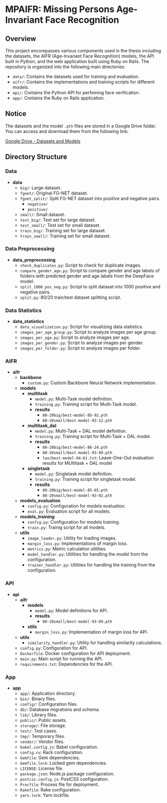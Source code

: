 # MPAIFR: Missing Persons Age-Invariant Face Recognition

## Overview

This project encompasses various components used in the thesis including the datasets, the AIFR (Age-Invariant Face Recognition) models, the API built in Python, and the web application built using Ruby on Rails. The repository is organized into the following main directories:

- `data/`: Contains the datasets used for training and evaluation.
- `aifr/`: Contains the implementations and training scripts for different models.
- `api/`: Contains the Python API for perfoming face verification.
- `app/`: Contains the Ruby on Rails application.

## Notice

The datasets and the model `.pth` files are stored in a Google Drive folder. You can access and download them from the following link:

[Google Drive - Datasets and Models](https://drive.google.com/drive/folders/1RW-mPgggTJYrA5Yv9mKcNXce6jPBp8JB?usp=sharing)

## Directory Structure

### Data
- **data**
  - `big/`: Large dataset.
  - `fgnet/`: Original FG-NET dataset.
  - `fgnet_split/`: Split FG-NET dataset into positive and negative pairs.
    - `negative/`
    - `positive/`
  - `small/`: Small dataset.
  - `test_big/`: Test set for large dataset.
  - `test_small/`: Test set for small dataset.
  - `train_big/`: Training set for large dataset.
  - `train_small/`: Training set for small dataset.

### Data Preprocessing
- **data_preprocessing**
  - `check_duplicates.py`: Script to check for duplicate images.
  - `compare_gender_age.py`: Script to compare gender and age labels of folders with predicted gender and age labels from the DeepFace model.
  - `split_1000_pos_neg.py`: Script to split dataset into 1000 positive and negative pairs.
  - `split.py`: 80/20 train/test dataset splitting script.

### Data Statistics
- **data_statistics**
  - `data_visualization.py`: Script for visualizing data statistics.
  - `images_per_age_group.py`: Script to analyze images per age group.
  - `images_per_age.py`: Script to analyze images per age.
  - `images_per_gender.py`: Script to analyze images per gender.
  - `images_per_folder.py`: Script to analyze images per folder.

### AIFR
- **aifr**
  - **backbone**
    - `custom.py`: Custom Backbone Neural Network implementation.
  - **models**
    - **multitask**
      - `model.py`: Multi-Task model definition.
      - `training.py`: Training script for Multi-Task model.
      - **results**
        - `80-20big/best-model-85-92.pth`
        - `80-20small/best-model-93-12.pth`
    - **multitask_dal**
      - `model.py`: Multi-Task + DAL model definition.
      - `training.py`: Training script for Multi-Task + DAL model.
      - **results**
        - `80-20big/best-model-86-24.pth`
        - `80-20small/best-model-93-89.pth`
        - `loo/best-model-94-61.txt`: Leave-One-Out evaluation results for MUltitask + DAL model
    - **singletask**
      - `model.py`: Singletask model definition.
      - `training.py`: Training script for singletask model.
      - **results**
        - `80-20big/best-model-85-65.pth`
        - `80-20small/best-model-93-02.pth`
  - **models_evaluation**
    - `config.py`: Configuration for models evaluation.
    - `eval.py`: Evaluation script for all models.
  - **models_training**
    - `config.py`: Configuration for models training.
    - `train.py`: Trainig script for all models.
  - **utils**
    - `image_loader.py`: Utility for loading images.
    - `margin_loss.py`: Implementations of margin loss.
    - `metrics.py`: Metric calculation utilities.
    - `model_handler.py`: Utilities for handling the model from the configuration.
    - `trainer_handler.py`: Utilities for handling the training from the configuration.

### API
- **api**
  - **aifr**
    - **models**
      - `model.py`: Model definitions for API.
      - **results**
        - `80-20small/best-model-93-89.pth`
    - **utils**
      - `margin_loss.py`: Implementation of margin loss for API.
  - **utils**
    - `similarity_handler.py`: Utility for handling similarity calculations.
  - `config.py`: Configuration for API.
  - `Dockerfile`: Docker configuration for API deployment.
  - `main.py`: Main script for running the API.
  - `requirements.txt`: Dependencies for the API.

### App
- **app**
  - `app/`: Application directory.
  - `bin/`: Binary files.
  - `config/`: Configuration files.
  - `db/`: Database migrations and schema.
  - `lib/`: Library files.
  - `public/`: Public assets.
  - `storage/`: File storage.
  - `test/`: Test cases.
  - `tmp/`: Temporary files.
  - `vendor/`: Vendor files.
  - `babel.config.js`: Babel configuration.
  - `config.ru`: Rack configuration.
  - `Gemfile`: Gem dependencies.
  - `Gemfile.lock`: Locked gem dependencies.
  - `LICENSE`: License file.
  - `package.json`: Node.js package configuration.
  - `postcss.config.js`: PostCSS configuration.
  - `Procfile`: Process file for deployment.
  - `Rakefile`: Rake configuration.
  - `yarn.lock`: Yarn lockfile.
